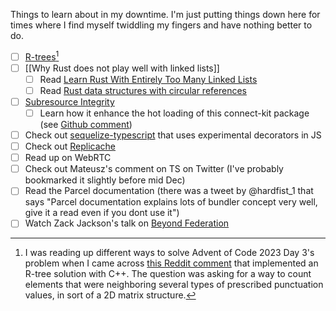 
Things to learn about in my downtime. I'm just putting things down here for times where I find myself twiddling my fingers and have nothing better to do.

- [ ] [R-trees]()[^r-tree-source]
- [ ] [[Why Rust does not play well with linked lists]]
	- [ ] Read [Learn Rust With Entirely Too Many Linked Lists](https://rust-unofficial.github.io/too-many-lists/#learn-rust-with-entirely-too-many-linked-lists)
	- [ ] Read [Rust data structures with circular references](https://eli.thegreenplace.net/2021/rust-data-structures-with-circular-references/ "Permalink to Rust data structures with circular references")
- [ ] [Subresource Integrity](https://developer.mozilla.org/en-US/docs/Web/Security/Subresource_Integrity)
	- [ ] Learn how it enhance the hot loading of this connect-kit package (see [Github comment](https://github.com/LedgerHQ/connect-kit/pull/30#issuecomment-1855952105))
- [ ] Check out [sequelize-typescript](https://github.com/sequelize/sequelize-typescript) that uses experimental decorators in JS
- [ ] Check out [Replicache](https://x.com/replicache?s=21&t=9oiL4wNTHBFy07_UT7HNIA)
- [ ] Read up on WebRTC
- [ ] Check out Mateusz's comment on TS on Twitter (I've probably bookmarked it slightly before mid Dec)
- [ ] Read the Parcel documentation (there was a tweet by @hardfist_1 that says "Parcel documentation explains lots of bundler concept very well, give it a read even if you dont use it")
- [ ] Watch Zack Jackson's talk on [Beyond Federation](https://www.youtube.com/watch?v=qrM3IDcNnlQ)

[^r-tree-source]: I was reading up different ways to solve Advent of Code 2023 Day 3's problem when I came across [this Reddit comment](https://www.reddit.com/r/adventofcode/comments/189m3qw/comment/kc7riqn/?utm_source=share&utm_medium=web2x&context=3) that implemented an R-tree solution with C++. The question was asking for a way to count elements that were neighboring several types of prescribed punctuation values, in sort of a 2D matrix structure.